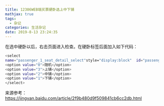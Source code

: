 ```yaml
---
title: 12306WEB端买票硬卧选上中下铺
mathjax: true
tags:
  - 杂记
categories: 生活杂记
date: 2019-8-13 23:24:35
---
```


在选中硬卧以后，右击页面进入检查。在硬卧标签后面加入如下代码：

``` bash
<select
name="passenger_1_seat_detail_select"style="display:block"  id="passenger_1_seat_detail_select"onchange="setSeatDetail('1')">
<option value="0">随机</option>
<option value="3">上铺</option>
<option value="2">中铺</option>
<option value="1">下铺</option>
</select>
```

来源参考：https://jingyan.baidu.com/article/2f9b480d9f509841cb6cc2db.html
